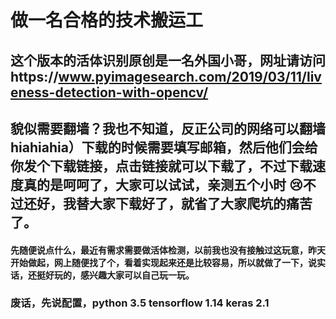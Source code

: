 # 做一名合格的技术搬运工

## 这个版本的活体识别原创是一名外国小哥，网址请访问https://www.pyimagesearch.com/2019/03/11/liveness-detection-with-opencv/
## 貌似需要翻墙？我也不知道，反正公司的网络可以翻墙 hiahiahia）下载的时候需要填写邮箱，然后他们会给你发个下载链接，点击链接就可以下载了，不过下载速度真的是呵呵了，大家可以试试，亲测五个小时 😢不过还好，我替大家下载好了，就省了大家爬坑的痛苦了。

#### 先随便说点什么，最近有需求需要做活体检测，以前我也没有接触过这玩意，昨天开始做起，网上随便找了个，看着实现起来还是比较容易，所以就做了一下，说实话，还挺好玩的，感兴趣大家可以自己玩一玩。

### 废话，先说配置，python 3.5 tensorflow 1.14 keras 2.1 


